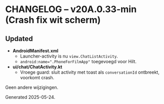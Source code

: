 # CHANGELOG – v20A.0.33-min (Crash fix wit scherm)

## Updated
* **AndroidManifest.xml**
  * Launcher-activity is nu `view.ChatListActivity`.
  * `android:name=".PhoneForFilmApp"` toegevoegd voor Hilt.
* **ui/chat/ChatActivity.kt**
  * Vroege guard: sluit activity met toast als `conversationId` ontbreekt, voorkomt crash.

Geen andere wijzigingen.

Generated 2025-05-24.

